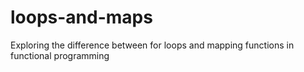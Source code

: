 # loops-and-maps
Exploring the difference between for loops and mapping functions in functional programming
